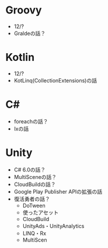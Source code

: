 # Groovy

* 12/?
* Graldeの話？

# Kotlin

* 12/?
* KotLinq(CollectionExtensions)の話

# C#

* foreachの話？
* Ixの話

# Unity

* C# 6.0の話？
* MultiSceneの話？
* CloudBuildの話？
* Google Play Publisher APIの拡張の話
* 復活勇者の話？
    * DoTween
    * 使ったアセット
    * CloudBuild
    * UnityAds・UnityAnalytics
    * LINQ・Rx
    * MultiScen
